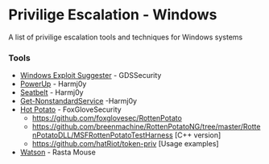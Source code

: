 # Privilige Escalation - Windows

A list of privilige escalation tools and techniques for Windows systems

### Tools

* [Windows Exploit Suggester](https://github.com/GDSSecurity/Windows-Exploit-Suggester) - GDSSecurity
* [PowerUp](https://github.com/HarmJ0y/PowerUp) - Harmj0y
* [Seatbelt](https://github.com/GhostPack/Seatbelt) - Harmj0y
* [Get-NonstandardService](https://gist.github.com/HarmJ0y/7363509435f5700d713ee351bb4fcd8f) -Harmj0y
* [Hot Potato](https://foxglovesecurity.com/2016/09/26/rotten-potato-privilege-escalation-from-service-accounts-to-system/) - FoxGloveSecurity
    * https://github.com/foxglovesec/RottenPotato
    * https://github.com/breenmachine/RottenPotatoNG/tree/master/RottenPotatoDLL/MSFRottenPotatoTestHarness [C++ version]
    * https://github.com/hatRiot/token-priv [Usage examples]
 * [Watson](https://github.com/rasta-mouse/Watson) - Rasta Mouse
